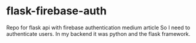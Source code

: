 # flask-firebase-auth
Repo for flask api with firebase authentication medium article
So I need to authenticate users. In my backend it was python and the flask framework.
